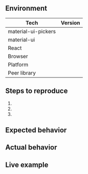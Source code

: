<!-- Thanks so much for your time taking to open an issue, your work is appreciated! ❤️ -->

## Environment

| Tech                | Version |
|---------------------|---------|
| material-ui-pickers |         |
| material-ui         |         |
| React               |         |
| Browser             |         |
| Platform            |         |
| Peer library        |         | <!-- date-fns, luxon or moment and version  -->

## Steps to reproduce
1.
2.
3.

## Expected behavior
<!-- What behavior do you expect? -->

## Actual behavior
<!-- What behavior do you see? -->

## Live example
<!--
    Live examples help us to investigate bugs and save our time.
    Please try to make this example as simple as possible.
    To create an example you can use this playground:
    https://codesandbox.io/s/6wxqo5mxnz
-->
